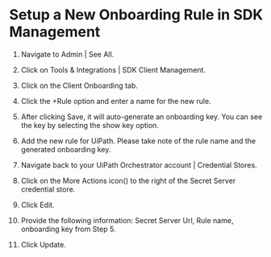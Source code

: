 [title]: # ( Setup a New Onboarding Rule in SDK Management)
[tags]: # (configuration, onboarding rule)
[priority]: # (204)
# Setup a New Onboarding Rule in SDK Management

1. Navigate to Admin | See All.
1. Click on Tools & Integrations | SDK Client Management.
1. Click on the Client Onboarding tab.
1. Click the +Rule option and enter a name for the new rule.
1. After clicking Save, it will auto-generate an onboarding key. You can see the key by selecting the show key option.

1. Add the new rule for UiPath. Please take note of the rule name and the generated onboarding key.
1. Navigate back to your UiPath Orchestrator account | Credential Stores.
1. Click on the More Actions icon() to the right of the Secret Server credential store.
1. Click Edit.
1. Provide the following information: Secret Server Url, Rule name, onboarding key from Step 5.
1. Click Update.
